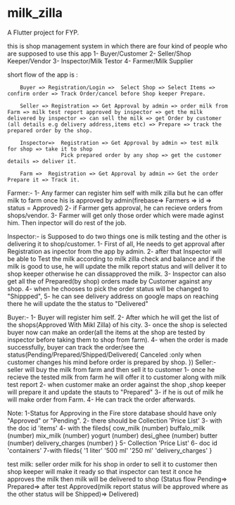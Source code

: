 # milk_zilla

A Flutter project for FYP.

this is shop management system in which there are four kind of people who are supposed to use this app
1- Buyer/Customer
2- Seller/Shop Keeper/Vendor
3- Inspector/Milk Testor
4- Farmer/Milk Supplier


short flow of the app is :

        Buyer => Registration/Login =>  Select Shop => Select Items => confirm order => Track Order/cancel before Shop keeper Prepare.
       
        Seller => Registration => Get Approval by admin => order milk from Farm => milk test report approved by inspector => get the milk delivered by inspector => can sell the milk => get Order by customer (all details e.g delivery address,items etc) => Prepare => track the prepared order by the shop.

        Inspector=>  Registration => Get Approval by admin => test milk for shop => take it to shop 
                     Pick prepared order by any shop => get the customer details => deliver it.

        Farm =>  Registration => Get Approval by admin => Get the order Prepare it => Track it.



Farmer:- 
    1- Any farmer can register him self with milk zilla but he can offer milk to farm once his is approved by admin(firebase=> Farmers => id => status = Approved)
    2- if Farmer gets approval, he can recieve orders from shops/vendor.
    3- Farmer will get only those order which were made aginst him.
    Then inpector will do rest of the job.

Inspector:- is Supposed  to do two things one is milk testing and the other is delivering it to shop/customer. 
    1- First of all, He needs to get approval after Registration as inpector from the app by admin. 
    2- after that Inspector will be able to Test the milk according to milk zilla check and balance and if the milk is good to use, he will update the milk report status and  will deliver it to shop keeper otherwise he can dissapproved the milk.
    3- Inspector can also get all the of Prepared(by shop) orders made by Customer against any shop.
    4- when he chooses to pick the order status will be changed to "Shippped", 
    5- he can see delivery address on google maps on reaching there he will update the the status to "Delivered"

Buyer:- 
    1- Buyer will register him self.
    2- After which he will get the list of the shops(Approved With Mikl Zilla) of his city.
    3- once the shop is selected buyer now can make an order(all the items at the shop are tested by inspector before taking them to shop from farm).
    4- when the order is made successfully, buyer can track the order/see the status(Pending/Prepared/Shipped/Delivered{
                            Canceled :only when customer changes his mind before order is prepared by shop.
                            })
Seller:- seller will buy the milk from farm and then sell it to customer 
    1- once he recieve the tested milk from farm he will offer it to customer along with milk test report 
    2- when customer make an order against the shop ,shop keeper will prepare it and update the stauts to "Prepared"
    3- if he is out of milk he will make order from Farm.
    4- He can track the order afterwards.


Note: 
    1-Status for Approving in the Fire store database should have only "Approved" or "Pending".
    2- there should be Collection 'Price List' 
    3- with the doc id 'items' 
    4- with the fileds{
        cow_milk         (number)
        buffalo_milk     (number)
        mix_milk         (number)
        yogurt           (number)
        desi_ghee        (number)
        butter           (number)
        delivery_charges (number)
    }
    5- Collection 'Price List'
    6- doc id 'containers'
    7-with fileds{
        '1 liter'
        '500 ml'
        '250 ml'
        'delivery_charges'
    }


test milk:
seller order milk for his shop in order to sell it to customer then shop keeper will make it ready so that inspector can test it once he approves the milk then milk will be delivered to shop (Status flow Pending=> Prepared=> after test Approved(milk report status will be approved where as the other status will be Shipped)=> Delivered)